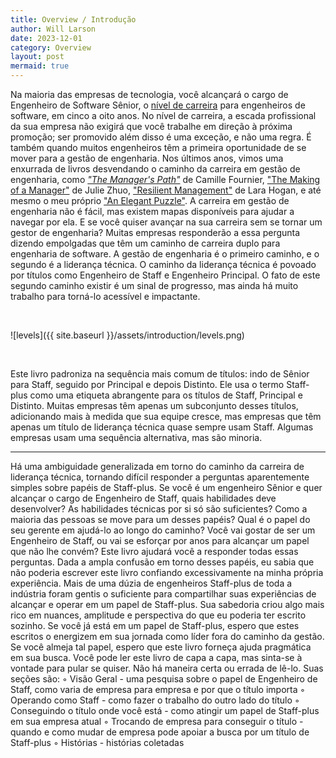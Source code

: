 ```yaml
---
title: Overview / Introdução
author: Will Larson 
date: 2023-12-01
category: Overview
layout: post
mermaid: true
---
```


Na maioria das empresas de tecnologia, você alcançará o cargo de Engenheiro de Software Sênior, o [nível de carreira](https://lethain.com/mailbag-beyond-career-level/) para engenheiros de software, em cinco a oito anos. No nível de carreira, a escada profissional da sua empresa não exigirá que você trabalhe em direção à próxima promoção; ser promovido além disso é uma exceção, e não uma regra. É também quando muitos engenheiros têm a primeira oportunidade de se mover para a gestão de engenharia.
Nos últimos anos, vimos uma enxurrada de livros desvendando o caminho da carreira em gestão de engenharia, como *["The Manager's Path"](https://www.amazon.com/dp/1491973897)* de Camille Fournier, ["The Making of a Manager"](https://www.amazon.com/dp/0735219567/)  de Julie Zhuo, ["Resilient Management"](https://resilient-management.com/) de Lara Hogan, e até mesmo o meu próprio ["An Elegant Puzzle"](https://www.amazon.com/dp/1732265186). A carreira em gestão de engenharia não é fácil, mas existem mapas disponíveis para ajudar a navegar por ela.
E se você quiser avançar na sua carreira sem se tornar um gestor de engenharia? Muitas empresas responderão a essa pergunta dizendo empolgadas que têm um caminho de carreira duplo para engenharia de software. A gestão de engenharia é o primeiro caminho, e o segundo é a liderança técnica. O caminho da liderança técnica é povoado por títulos como Engenheiro de Staff e Engenheiro Principal. O fato de este segundo caminho existir é um sinal de progresso, mas ainda há muito trabalho para torná-lo acessível e impactante.

<br>

![levels]({{ site.baseurl }}/assets/introduction/levels.png)

<br>

Este livro padroniza na sequência mais comum de títulos: indo de Sênior para Staff, seguido por Principal e depois Distinto. Ele usa o termo Staff-plus como uma etiqueta abrangente para os títulos de Staff, Principal e Distinto. Muitas empresas têm apenas um subconjunto desses títulos, adicionando mais à medida que sua equipe cresce, mas empresas que têm apenas um título de liderança técnica quase sempre usam Staff. Algumas empresas usam uma sequência alternativa, mas são minoria.

--------------

Há uma ambiguidade generalizada em torno do caminho da carreira de liderança técnica, tornando difícil responder a perguntas aparentemente simples sobre papéis de Staff-plus. Se você é um engenheiro Sênior e quer alcançar o cargo de Engenheiro de Staff, quais habilidades deve desenvolver? As habilidades técnicas por si só são suficientes? Como a maioria das pessoas se move para um desses papéis? Qual é o papel do seu gerente em ajudá-lo ao longo do caminho? Você vai gostar de ser um Engenheiro de Staff, ou vai se esforçar por anos para alcançar um papel que não lhe convém? Este livro ajudará você a responder todas essas perguntas.
Dada a ampla confusão em torno desses papéis, eu sabia que não poderia escrever este livro confiando excessivamente na minha própria experiência. Mais de uma dúzia de engenheiros Staff-plus de toda a indústria foram gentis o suficiente para compartilhar suas experiências de alcançar e operar em um papel de Staff-plus. Sua sabedoria criou algo mais rico em nuances, amplitude e perspectiva do que eu poderia ter escrito sozinho.
Se você já está em um papel de Staff-plus, espero que estes escritos o energizem em sua jornada como líder fora do caminho da gestão. Se você almeja tal papel, espero que este livro forneça ajuda pragmática em sua busca.
Você pode ler este livro de capa a capa, mas sinta-se à vontade para pular se quiser. Não há maneira certa ou errada de lê-lo.
Suas seções são:
◦ Visão Geral - uma pesquisa sobre o papel de Engenheiro de Staff, como varia de empresa para empresa e por que o título importa
◦ Operando como Staff - como fazer o trabalho do outro lado do título
◦ Conseguindo o título onde você está - como atingir um papel de Staff-plus em sua empresa atual
◦ Trocando de empresa para conseguir o título - quando e como mudar de empresa pode apoiar a busca por um título de Staff-plus
◦ Histórias - histórias coletadas